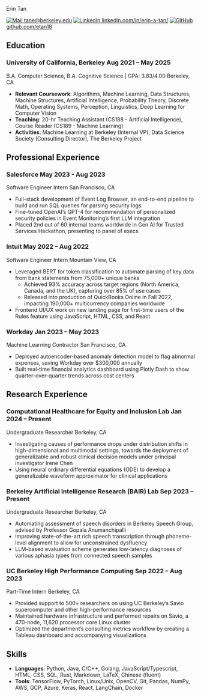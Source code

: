 <link rel="stylesheet" type="text/css" href="resume.css">

<span class="name">Erin Tan</span>

<span class="info">

[![Mail](https://simpleicons.org/icons/gmail.svg) tane@berkeley.edu](mailto:tane@berkeley.edu)
[![LinkedIn](https://simpleicons.org/icons/linkedin.svg) linkedin.com/in/erin-a-tan/](https://www.linkedin.com/in/erin-a-tan/)
[![GitHub](https://simpleicons.org/icons/github.svg) github.com/etan18](https://github.com/etan18)

</span>

## Education

### University of California, Berkeley <time> Aug 2021 – May 2025 </time>
<position> B.A. Computer Science, B.A. Cognitive Science | GPA: 3.83/4.00 </position> <location> Berkeley, CA </location>

- **Relevant Coursework**: Algorithms, Machine Learning, Data Structures, Machine Structures, Artificial Intelligence, Probability Theory, Discrete Math, Operating Systems, Perception, Linguistics, Deep Learning for Computer Vision
- **Teaching**: 20-hr Teaching Assistant (CS188 - Artificial Intelligence), Course Reader (CS189 - Machine Learning)  
- **Activities**: Machine Learning at Berkeley (Internal VP), Data Science Society (Consulting Director), The Berkeley Project

## Professional Experience

### Salesforce <time> May 2023 - Aug 2023 </time>
<position> Software Engineer Intern </position> <location> San Francisco, CA </location>

- Full-stack development of Event Log Browser, an end-to-end pipeline to build and run SQL queries for parsing security logs
- Fine-tuned OpenAI’s GPT-4 for recommendation of personalized security policies in Event Monitoring’s first LLM integration
- Placed 2nd out of 60 internal teams worldwide in Gen AI for Trusted Services Hackathon, presenting to panel of execs

### Intuit <time> May 2022 – Aug 2022 </time>
<position> Software Engineer Intern </position> <location> Mountain View, CA </location>

- Leveraged BERT for token classification to automate parsing of key data from bank statements from 75,000+ unique banks
  - Achieved 93% accuracy across target regions (North America, Canada, and the UK), capturing over 85% of use cases
  - Released into production of QuickBooks Online in Fall 2022, impacting 190,000+ multicurrency companies worldwide
- Frontend UI/UX work on new landing page for first-time users of the Rules feature using JavaScript, HTML, CSS, and React

### Workday <time> Jan 2023 – May 2023 </time>
<position> Machine Learning Contractor </position> <location> San Francisco, CA </location>

- Deployed autoencoder-based anomaly detection model to flag abnormal expenses, saving Workday over $300,000 annually
- Built real-time financial analytics dashboard using Plotly Dash to show quarter-over-quarter trends across cost centers

## Research Experience

### Computational Healthcare for Equity and Inclusion Lab <time> Jan 2024 – Present </time>
<position> Undergraduate Researcher </position> <location> Berkeley, CA </location>

- Investigating causes of performance drops under distribution shifts in high-dimensional and multimodal settings, towards the deployment of generalizable and robust clinical decision models under principal investigator Irene Chen
- Using neural ordinary differential equations (ODE) to develop a generalizable waveform approximator for clinical applications

### Berkeley Artificial Intelligence Research (BAIR) Lab <time> Sep 2023 – Present </time>
<position> Undergraduate Researcher </position><location> Berkeley, CA </location>

- Automating assessment of speech disorders in Berkeley Speech Group, advised by Professor Gopala Anumanchipalli
- Improving state-of-the-art rich speech transcription through phoneme-level alignment to allow for unconstrained dysfluency
- LLM-based evaluation scheme generates low-latency diagnoses of various aphasia types from connected speech samples

### UC Berkeley High Performance Computing <time> Sep 2022 – Aug 2023 </time>
<position> Part-Time Intern </position> <location> Berkeley, CA </location>

- Provided support to 500+ researchers on using UC Berkeley’s Savio supercomputer and other high-performance resources
- Maintained hardware infrastructure and performed repairs on Savio, a 470-node, 11,620 processor core Linux cluster
- Optimized the department’s consulting metrics workflow by creating a Tableau dashboard and accompanying visualizations

## Skills
- **Languages**: Python, Java, C/C++, Golang, JavaScript/Typescript, HTML, CSS, SQL, Rust, Markdown, LaTeX, Chinese (fluent)
- **Tools**: TensorFlow, PyTorch, Linux/Unix, OpenCV, Git, Pandas, NumPy, AWS, GCP, Azure, Keras, React, LangChain, Docker

<!-- Detail checks: 1. No period for each bullet; 2. Past tense for previous work; 3. Present tense for current work; 4. Spell check passed; 5. Grammarly check passed; 6. Sync with Linkedin; 7. Check paper format -->
